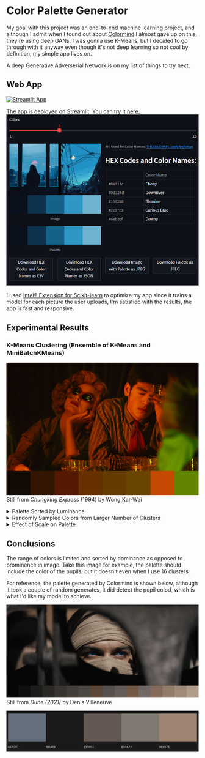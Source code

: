 # Color Palette Generator

My goal with this project was an end-to-end machine learning project, and although I admit when I found out about [Colormind](http://colormind.io) I almost gave up on this, they're using deep GANs, I was gonna use K-Means, but I decided to go through with it anyway even though it's not deep learning so not cool by definition, my simple app lives on.

A deep Generative Adverserial Network is on my list of things to try next.

## Web App

[![Streamlit App](https://static.streamlit.io/badges/streamlit_badge_black_white.svg)](https://a-tabaza-color-palette-generator-app-erznb7.streamlit.app)

The app is deployed on Streamlit. You can try it [here.](https://a-tabaza-color-palette-generator-app-erznb7.streamlit.app)
![GUI](demo_images/GUI.png)

 I used [Intel® Extension for Scikit-learn](https://intel.github.io/scikit-learn-intelex/) to optimize my app since it trains a model for each picture the user uploads, I'm satisfied with the results, the app is fast and responsive.

## Experimental Results

### K-Means Clustering (Ensemble of K-Means and MiniBatchKMeans)

![Chungking Express](demo_images/chungking_express.png)
Still from *Chungking Express* (1994) by Wong Kar-Wai

<details>

<summary>Palette Sorted by Luminance</summary>

*k* = 8

![Fallen Angels](demo_images/fallen_angels.jpg)
Still from *Fallen Angels* (1995) by Wong Kar-Wai

*k* = 12

![Drive](demo_images/drive.jpg)
Still from *Drive (2011)* by Nicolas Winding Refn

</details>

<details>

<summary>Randomly Sampled Colors from Larger Number of Clusters</summary>

Stills from *Parasite (2019)* by Bong Joon-ho

*k* = 36

![Parasite](demo_images/parasite_36.png)

*k* = 36, 8 random colors are selected for palette

![Parasite](demo_images/randomly_sampled_parasite.png)

*k* = 36, full palette

![Parasite](demo_images/36_kmeans.png)

*k* = 1, but image was segmented into 36 regions to generate palette

![Parastite](demo_images/36_segmented.png)

</details>

<details>

<summary> Effect of Scale on Palette </summary>

K-Means Clustering (Ensemble of K-Means and MiniBatchKMeans)

Stills from *Parasite (2019)* by Bong Joon-ho

*k* = 8

Scaling Factor = 0.5

![Parasrite](demo_images/parasite_05.png)

Scaling Factor = 0.6

![Parasite](demo_images/parasite_06.png)

Scaling Factor = 0.7

![Parasite](demo_images/parasite_07.png)

Scaling Factor = 0.8

![Parasite](demo_images/parasite_08.png)

Scaling Factor = 0.9

![Parasite](demo_images/parasite_09.png)

</details>

## Conclusions

The range of colors is limited and sorted by dominance as opposed to prominence in image. Take this image for example, the palette should include the color of the pupils, but it doesn't even when I use 16 clusters.

For reference, the palette generated by Colormind is shown below, although it took a couple of random generates, it did detect the pupil colod, which is what I'd like my model to achieve.

![Dune](demo_images/dune_still.jpeg)
Still from *Dune (2021)* by Denis Villeneuve

![Colormind Palette](demo_images/colormind.png)